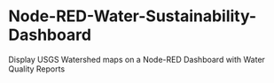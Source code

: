 # Node-RED-Water-Sustainability-Dashboard
Display USGS Watershed maps on a Node-RED Dashboard with Water Quality Reports
